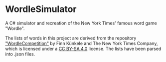 # WordleSimulator

A C# simulator and recreation of the New York Times' famous word game "Wordle".

The lists of words in this project are derived from the repository ["WordleCompetition"](https://github.com/Kinkelin/WordleCompetition) by Finn Künkele and The New York Times Company, which is licensed under a [CC BY-SA 4.0](https://creativecommons.org/licenses/by/4.0/) license. The lists have been parsed into .json files.